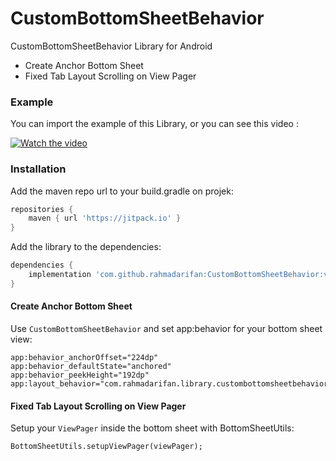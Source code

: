 # CustomBottomSheetBehavior
CustomBottomSheetBehavior Library for Android
  - Create Anchor Bottom Sheet
  - Fixed Tab Layout Scrolling on View Pager
  
### Example
You can import the example of this Library, or you can see this video :

[![Watch the video](https://media.giphy.com/media/xUOwG8ad0vXMl3zIOY/giphy.gif)](https://youtu.be/oD3xuXJ8wQ0)

### Installation

Add the maven repo url to your build.gradle on projek:

```groovy
repositories {
    maven { url 'https://jitpack.io' }
}
```

Add the library to the dependencies:

```groovy
dependencies {
    implementation 'com.github.rahmadarifan:CustomBottomSheetBehavior:v0.0.1'
}
```

#### Create Anchor Bottom Sheet
Use `CustomBottomSheetBehavior` and set app:behavior for your bottom sheet view:
```
app:behavior_anchorOffset="224dp"
app:behavior_defaultState="anchored"
app:behavior_peekHeight="192dp"
app:layout_behavior="com.rahmadarifan.library.custombottomsheetbehavior.CustomBottomSheetBehavior"
```
#### Fixed Tab Layout Scrolling on View Pager
Setup your `ViewPager` inside the bottom sheet with BottomSheetUtils:
```
BottomSheetUtils.setupViewPager(viewPager);
```